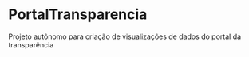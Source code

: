 # PortalTransparencia
Projeto autônomo para criação de visualizações de dados do portal da transparência
